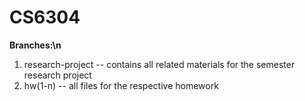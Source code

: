 # CS6304
<b>Branches:\n</b>
  1. research-project -- contains all related materials for the semester research project
  2. hw(1-n) -- all files for the respective homework
